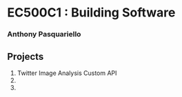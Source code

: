 # EC500C1 : Building Software
### Anthony Pasquariello

## Projects
1. Twitter Image Analysis Custom API
1.
1.

